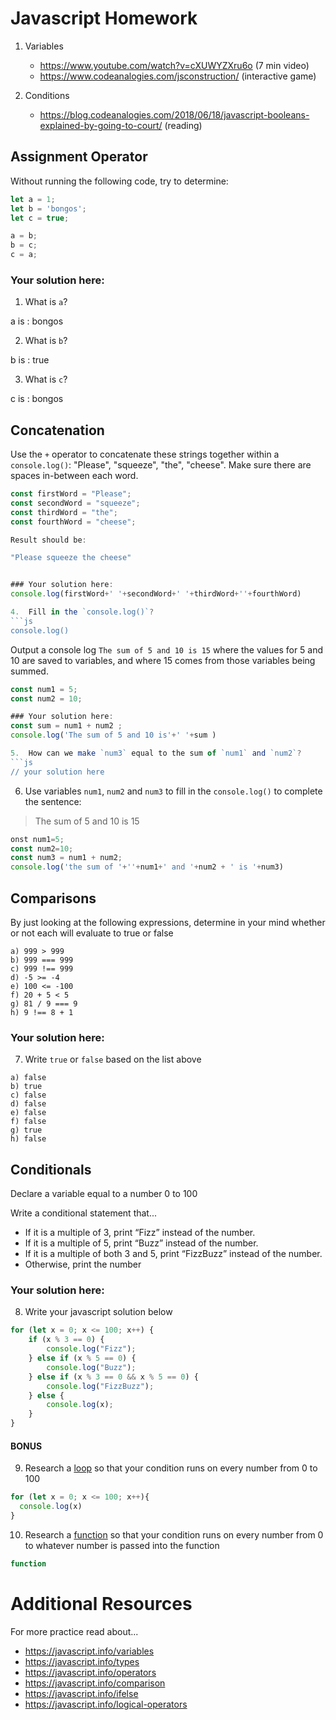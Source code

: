 # Javascript Homework

1.  Variables
    - https://www.youtube.com/watch?v=cXUWYZXru6o (7 min video)
    - https://www.codeanalogies.com/jsconstruction/ (interactive game)

2.  Conditions
    - https://blog.codeanalogies.com/2018/06/18/javascript-booleans-explained-by-going-to-court/ (reading)


## Assignment Operator
Without running the following code, try to determine:

```js
let a = 1;
let b = 'bongos';
let c = true;

a = b;
b = c;
c = a;
```

### Your solution here:
1.  What is `a`?

a is : bongos

2.  What is `b`?

b is : true 

3.  What is `c`?

c is : bongos


## Concatenation
Use the `+` operator to concatenate these strings together within a `console.log()`: "Please", "squeeze", "the", "cheese". Make sure there are spaces in-between each word.
```js
const firstWord = "Please";
const secondWord = "squeeze";
const thirdWord = "the";
const fourthWord = "cheese";

Result should be:

"Please squeeze the cheese"


### Your solution here:
console.log(firstWord+' '+secondWord+' '+thirdWord+''+fourthWord)

4.  Fill in the `console.log()`?
```js
console.log()
```

Output a console log `The sum of 5 and 10 is 15` where the values for 5 and 10 are saved to variables, and where 15 comes from those variables being summed.
```js
const num1 = 5;
const num2 = 10;

### Your solution here:
const sum = num1 + num2 ;
console.log('The sum of 5 and 10 is'+' '+sum ) 

5.  How can we make `num3` equal to the sum of `num1` and `num2`?
```js
// your solution here
```
6.  Use variables `num1`, `num2` and `num3` to fill in the `console.log()` to complete the sentence: 

>The sum of 5 and 10 is 15

```js
onst num1=5;
const num2=10;
const num3 = num1 + num2;
console.log('the sum of '+''+num1+' and '+num2 + ' is '+num3)

```

## Comparisons
By just looking at the following expressions, determine in your mind whether or not each will evaluate to true or false
```
a) 999 > 999 
b) 999 === 999 
c) 999 !== 999 
d) -5 >= -4 
e) 100 <= -100 
f) 20 + 5 < 5  
g) 81 / 9 === 9 
h) 9 !== 8 + 1 
```
### Your solution here:
7.  Write `true` or `false` based on the list above
```
a) false 
b) true 
c) false
d) false
e) false 
f) false
g) true
h) false
```

## Conditionals
Declare a variable equal to a number 0 to 100

Write a conditional statement that...
- If it is a multiple of 3, print “Fizz” instead of the number.
- If it is a multiple of 5, print “Buzz” instead of the number.
- If it is a multiple of both 3 and 5, print “FizzBuzz” instead of the number.
- Otherwise, print the number

### Your solution here:
8.  Write your javascript solution below
```js
for (let x = 0; x <= 100; x++) {
    if (x % 3 == 0) {
        console.log("Fizz");
    } else if (x % 5 == 0) {
        console.log("Buzz");
    } else if (x % 3 == 0 && x % 5 == 0) {
        console.log("FizzBuzz");
    } else {
        console.log(x);
    }
}
```

#### BONUS
9.  Research a [loop](https://javascript.info/while-for) so that your condition runs on every number from 0 to 100
```js
for (let x = 0; x <= 100; x++){
  console.log(x)
}
```
10.  Research a [function](https://javascript.info/function-basics) so that your condition runs on every number from 0 to whatever number is passed into the function
```js
function 
```

# Additional Resources
For more practice read about...
- https://javascript.info/variables
- https://javascript.info/types
- https://javascript.info/operators
- https://javascript.info/comparison
- https://javascript.info/ifelse
- https://javascript.info/logical-operators